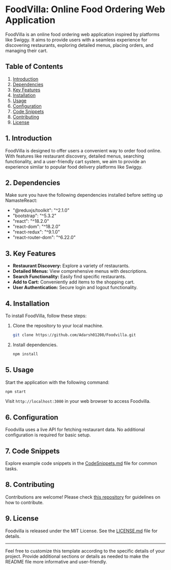 # FoodVilla: Online Food Ordering Web Application

FoodVilla is an online food ordering web application inspired by platforms like Swiggy. It aims to provide users with a seamless experience for discovering restaurants, exploring detailed menus, placing orders, and managing their cart.

## Table of Contents

1. [Introduction](#introduction)
2. [Dependencies](#dependencies)
3. [Key Features](#key-features)
4. [Installation](#installation)
5. [Usage](#usage)
6. [Configuration](#configuration)
7. [Code Snippets](#code-snippets)
8. [Contributing](#contributing)
9. [License](#license)

## 1. Introduction

FoodVilla is designed to offer users a convenient way to order food online. With features like restaurant discovery, detailed menus, searching functionality, and a user-friendly cart system, we aim to provide an experience similar to popular food delivery platforms like Swiggy.

## 2. Dependencies

Make sure you have the following dependencies installed before setting up NamasteReact:

- "@reduxjs/toolkit": "^2.1.0"
- "bootstrap": "^5.3.2"
- "react": "^18.2.0"
- "react-dom": "^18.2.0"
- "react-redux": "^9.1.0"
- "react-router-dom": "^6.22.0"

## 3. Key Features

- **Restaurant Discovery:** Explore a variety of restaurants.
- **Detailed Menus:** View comprehensive menus with descriptions.
- **Search Functionality:** Easily find specific restaurants.
- **Add to Cart:** Conveniently add items to the shopping cart.
- **User Authentication:** Secure login and logout functionality.

## 4. Installation

To install FoodVilla, follow these steps:

1. Clone the repository to your local machine.
   ```bash
   git clone https://github.com/Adarsh01208/Foodvilla.git
   ```

2. Install dependencies.
   ```bash
   npm install
   ```

## 5. Usage

Start the application with the following command:

```bash
npm start
```

Visit `http://localhost:3000` in your web browser to access Foodvilla.

## 6. Configuration

Foodvilla uses a live API for fetching restaurant data. No additional configuration is required for basic setup.

## 7. Code Snippets

Explore example code snippets in the [CodeSnippets.md](CodeSnippets.md) file for common tasks.

## 8. Contributing

Contributions are welcome! Please check [this repository](https://github.com/Adarsh01208/Foodvilla) for guidelines on how to contribute.

## 9. License

Foodvilla is released under the MIT License. See the [LICENSE.md](LICENSE.md) file for details.

---

Feel free to customize this template according to the specific details of your project. Provide additional sections or details as needed to make the README file more informative and user-friendly.
